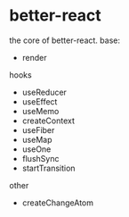 # better-react

the core of better-react.
base:
* render

hooks
*  useReducer
*  useEffect
*  useMemo
*  createContext
*  useFiber
*  useMap
*  useOne
*  flushSync
*  startTransition

other

* createChangeAtom
